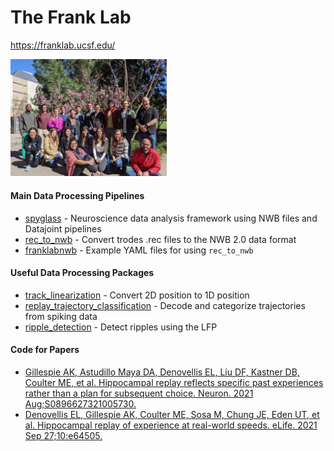 # The Frank Lab
https://franklab.ucsf.edu/

<img src="profile/lab_picture_2022.jpg" alt="lab picture" width="250"/>

#### Main Data Processing Pipelines
+ [spyglass](https://github.com/LorenFrankLab/spyglass) - Neuroscience data analysis framework using NWB files and Datajoint pipelines
+ [rec_to_nwb](https://github.com/LorenFrankLab/rec_to_nwb) - Convert trodes .rec files to the NWB 2.0 data format
+ [franklabnwb](https://github.com/LorenFrankLab/franklabnwb) - Example YAML files for using `rec_to_nwb`

#### Useful Data Processing Packages 
+ [track_linearization](https://github.com/LorenFrankLab/track_linearization) - Convert 2D position to 1D position
+ [replay_trajectory_classification](https://github.com/Eden-Kramer-Lab/replay_trajectory_classification) - Decode and categorize trajectories from spiking data
+ [ripple_detection](https://github.com/Eden-Kramer-Lab/ripple_detection) - Detect ripples using the LFP

#### Code for Papers
+ [Gillespie AK, Astudillo Maya DA, Denovellis EL, Liu DF, Kastner DB, Coulter ME, et al. Hippocampal replay reflects specific past experiences rather than a plan for subsequent choice. Neuron. 2021 Aug;S0896627321005730. 
](https://github.com/LorenFrankLab/Gillespie_Neuron_2021)
+ [Denovellis EL, Gillespie AK, Coulter ME, Sosa M, Chung JE, Eden UT, et al. Hippocampal replay of experience at real-world speeds. eLife. 2021 Sep 27;10:e64505. 
](https://github.com/Eden-Kramer-Lab/replay_trajectory_paper)
